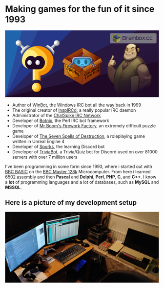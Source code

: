 # Making games for the fun of it since 1993

![Brainbox.cc Header](bb_header.png)

- Author of [WinBot](https://www.winbot.co.uk), the Windows IRC bot all the way back in 1999
- The original creator of [InspIRCd](https://www.inspircd.org), a really popular IRC daemon
- Administrator of the [ChatSpike IRC Network](https://www.chatspike.net)
- Developer of [Botnix](https://www.botnix.org), the Perl IRC bot framework
- Developer of [Mr Boom's Firework Factory](https://store.steampowered.com/app/1013670/Mr_Booms_Firework_Factory/), an extremely difficult puzzle game
- Developer of [The Seven Spells of Destruction](https://www.ssod.org), a roleplaying game written in Unreal Engine 4
- Developer of [Sporks](https://sporks.gg), the learning Discord bot
- Developer of [TriviaBot](https://triviabot.co.uk), a Trivia/Quiz bot for Discord used on over 81000 servers with over 7 million users

I've been programming in some form since 1993, where i started out with [BBC BASIC](https://en.wikipedia.org/wiki/BBC_BASIC) on the [BBC Master 128k](https://en.wikipedia.org/wiki/BBC_Master) Microcomputer. From here i learned [6502 assembly](https://www.abebooks.co.uk/search/sortby/3/an/Lance+Leventhal+/tn/+6502+Assembly+Language) and then **Pascal** and **Delphi**, **Perl**, **PHP**, **C**, and **C++**. I know a **lot** of programming languages and a lot of databases, such as **MySQL** and **MSSQL**.

## Here is a picture of my development setup

![Development Environment](devbox.jpg)
